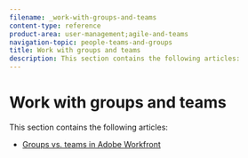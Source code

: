```yaml
---
filename: _work-with-groups-and-teams
content-type: reference
product-area: user-management;agile-and-teams
navigation-topic: people-teams-and-groups
title: Work with groups and teams
description: This section contains the following articles:
---
```


# Work with groups and teams

This section contains the following articles:

* [Groups vs. teams in Adobe Workfront](../../people-teams-and-groups/work-with-groups-and-teams/understanding-differences-and-similarities-between-groups-and-teams.md)

